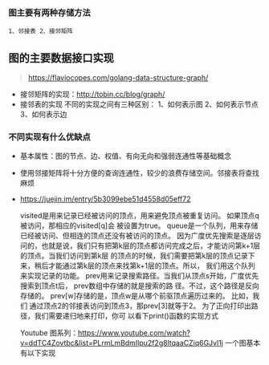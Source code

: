 ### 图主要有两种存储方法
    1、邻接表 2、接邻矩阵
    
## 图的主要数据接口实现
>  https://flaviocopes.com/golang-data-structure-graph/
-  接邻矩阵的实现：http://tobin.cc/blog/graph/
- 接邻表的实现
不同的实现之间有三种区别：
  1、如何表示图
  2、如何表示节点
  3、如何表示边

### 不同实现有什么优缺点
- 基本属性：图的节点、边、权值、有向无向和强弱连通性等基础概念
- 使用邻接矩阵将十分方便的查询连通性，较少的浪费存储空间。邻接表将查找麻烦
- https://juejin.im/entry/5b3099ebe51d4558d05eff72

    visited是用来记录已经被访问的顶点，用来避免顶点被重复访问。
    如果顶点q被访问，那相应的visited[q]会 被设置为true。
    queue是一个队列，用来存储已经被访问、但相连的顶点还没有被访问的顶点。
    因为广度优先搜索是逐层访 问的，也就是说，我们只有把第k层的顶点都访问完成之后，才能访问第k+1层的顶点。当我们访问到第k层 的顶点的时候，我们需要把第k层的顶点记录下来，稍后才能通过第k层的顶点来找第k+1层的顶点。所以， 我们用这个队列来实现记录的功能。
    prev用来记录搜索路径。当我们从顶点s开始，广度优先搜索到顶点t后，
    prev数组中存储的就是搜索的路 径。不过，这个路径是反向存储的。
    prev[w]存储的是，顶点w是从哪个前驱顶点遍历过来的。
    比如，我们 通过顶点2的邻接表访问到顶点3，那prev[3]就等于2。
    为了正向打印出路径，我们需要递归地来打印，你可 以看下print()函数的实现方式

    Youtube 图系列：https://www.youtube.com/watch?v=ddTC4Zovtbc&list=PLrmLmBdmIlpu2f2g8ltqaaCZiq6GJvl1j
    一个图基本有以下实现